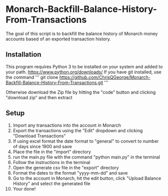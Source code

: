 # Monarch-Backfill-Balance-History-From-Transactions
The goal of this script is to backfill the balance history of Monarch money accounts based of an exported transaction history.

## Installation
This program requires Python 3 to be installed on your system and added to your path. https://www.python.org/downloads/
If you have git installed, use the command 
'''
git clone https://github.com/ChrisQGeorge/Monarch-Backfill-Balance-History-From-Transactions.git
'''

Otherwise download the Zip file by hitting the "code" button and clicking "download zip" and then extract

## Setup

1. Import any transactions into the account in Monarch
2. Export the transactions using the "Edit" dropdown and clicking "Download Transactions"
3. If using excel format the date format to "general" to convert to number of days since 1900 and save
4. Place the file in the "import" directory
5. run the main.py file with the command "python main.py" in the terminal
6. Follow the instructions in the terminal
7. Open the generate csv file in the "export" directory
8. Format the dates to the format "yyyy-mm-dd" and save
9. Go to the account in Monarch, hit the edit button, click "Upload Balance History" and select the generated file 
10. Your done!

